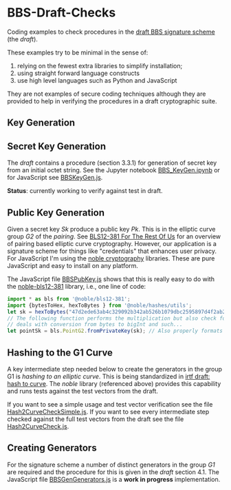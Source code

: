 # BBS-Draft-Checks

Coding examples to check procedures in the [draft BBS signature scheme](https://identity.foundation/bbs-signature/draft-irtf-cfrg-bbs-signatures.html) (the *draft*).

These examples try to be minimal in the sense of: 

1. relying on the fewest extra libraries to simplify installation;
2. using straight forward language constructs
3. use high level languages such as Python and JavaScript

They are not examples of secure coding techniques although they are provided to help in verifying the procedures in a draft cryptographic suite.

## Key Generation

## Secret Key Generation

The *draft* contains a procedure (section 3.3.1) for generation of secret key from an initial octet string. See the Jupyter notebook [BBS_KeyGen.ipynb](./Python/BBS_KeyGen.ipynb) or for JavaScript see [BBSKeyGen.js](JavaScript/BBSKeyGen.js).

**Status**: currently working to verify against test in draft.

## Public Key Generation

Given a secret key *Sk* produce a public key *Pk*. This is in the elliptic curve group *G2* of the *pairing*. See [BLS12-381 For The Rest Of Us](https://hackmd.io/@benjaminion/bls12-381#About-curve-BLS12-381) for an overview of pairing based elliptic curve cryptography. However, our application is a signature scheme for things like "credentials" that enhances user privacy. For JavaScript I'm using the [noble cryptography](https://paulmillr.com/noble/) libraries. These are pure JavaScript and easy to install on any platform. 

The JavaScript file [BBSPubKey.js](JavaScript/BBSPubKey.js) shows that this is really easy to do with the [noble-bls12-381](https://github.com/paulmillr/noble-bls12-381) library, i.e., one line of code:

```javascript
import * as bls from '@noble/bls12-381';
import {bytesToHex, hexToBytes } from '@noble/hashes/utils';
let sk = hexToBytes("47d2ede63ab4c329092b342ab526b1079dbc2595897d4f2ab2de4d841cbe7d56");
// The following function performs the multiplication but also check for valid (within range) sk and
// deals with conversion from bytes to bigInt and such...
let pointSk = bls.PointG2.fromPrivateKey(sk); // Also properly formats curve point!
```

## Hashing to the G1 Curve

A key intermediate step needed below to create the generators in the group G1 is *hashing to an elliptic curve*. This is being standardized in [irtf draft: hash to curve](https://www.ietf.org/archive/id/draft-irtf-cfrg-hash-to-curve-16.html). The *noble* library (referenced above) provides this capability and runs tests against the test vectors from the draft.

If you want to see a simple usage and test vector verification see the file [Hash2CurveCheckSimple.js](JavaScript/Hash2CurveCheckSimple.js). If you want to see every intermediate step checked against the full test vectors from the draft see the file [Hash2CurveCheck.js](JavaScript/Hash2CurveCheck.js).

## Creating Generators

For the signature scheme a number of distinct generators in the group *G1* are required and the procedure for this is given in the *draft* section 4.1. The JavaScript file [BBSGenGenerators.js](JavaScript/BBSGenGenerators.js) is a **work in progress** implementation.